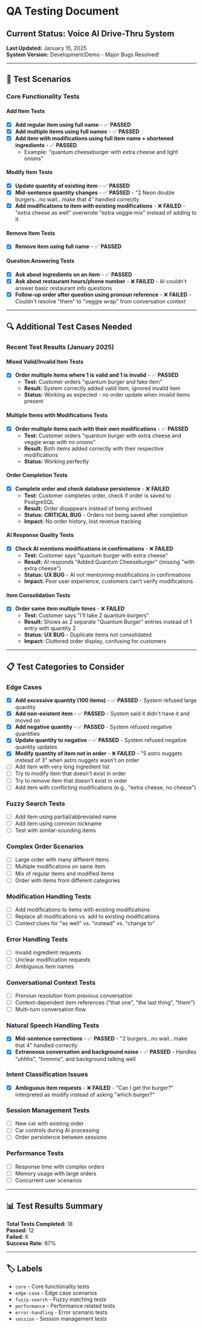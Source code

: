 # QA Testing Document

## Current Status: Voice AI Drive-Thru System

**Last Updated:** January 15, 2025  
**System Version:** Development/Demo - Major Bugs Resolved!

---

## 🧪 Test Scenarios

### **Core Functionality Tests**

#### **Add Item Tests**
- [x] **Add regular item using full name** - ✅ **PASSED**
- [x] **Add multiple items using full names** - ✅ **PASSED**  
- [x] **Add item with modifications using full item name + shortened ingredients** - ✅ **PASSED**
  - Example: "quantum cheeseburger with extra cheese and light onions"

#### **Modify Item Tests**
- [x] **Update quantity of existing item** - ✅ **PASSED**
- [x] **Mid-sentence quantity changes** - ✅ **PASSED** - "2 Neon double burgers...no wait...make that 4" handled correctly
- [x] **Add modifications to item with existing modifications** - ❌ **FAILED** - "extra cheese as well" overwrote "extra veggie mix" instead of adding to it

#### **Remove Item Tests**
- [x] **Remove item using full name** - ✅ **PASSED**

#### **Question Answering Tests**
- [x] **Ask about ingredients on an item** - ✅ **PASSED**
- [x] **Ask about restaurant hours/phone number** - ❌ **FAILED** - AI couldn't answer basic restaurant info questions
- [x] **Follow-up order after question using pronoun reference** - ❌ **FAILED** - Couldn't resolve "them" to "veggie wrap" from conversation context

---

## 🔍 Additional Test Cases Needed

### **Recent Test Results (January 2025)**

#### **Mixed Valid/Invalid Item Tests**
- [x] **Order multiple items where 1 is valid and 1 is invalid** - ✅ **PASSED**
  - **Test:** Customer orders "quantum burger and fake item"
  - **Result:** System correctly added valid item, ignored invalid item
  - **Status:** Working as expected - no order update when invalid items present

#### **Multiple Items with Modifications Tests**
- [x] **Order multiple items each with their own modifications** - ✅ **PASSED**
  - **Test:** Customer orders "quantum burger with extra cheese and veggie wrap with no onions"
  - **Result:** Both items added correctly with their respective modifications
  - **Status:** Working perfectly

#### **Order Completion Tests**
- [x] **Complete order and check database persistence** - ❌ **FAILED**
  - **Test:** Customer completes order, check if order is saved to PostgreSQL
  - **Result:** Order disappears instead of being archived
  - **Status:** **CRITICAL BUG** - Orders not being saved after completion
  - **Impact:** No order history, lost revenue tracking

#### **AI Response Quality Tests**
- [x] **Check AI mentions modifications in confirmations** - ❌ **FAILED**
  - **Test:** Customer says "quantum burger with extra cheese"
  - **Result:** AI responds "Added Quantum Cheeseburger" (missing "with extra cheese")
  - **Status:** **UX BUG** - AI not mentioning modifications in confirmations
  - **Impact:** Poor user experience, customers can't verify modifications

#### **Item Consolidation Tests**
- [x] **Order same item multiple times** - ❌ **FAILED**
  - **Test:** Customer says "I'll take 2 quantum burgers"
  - **Result:** Shows as 2 separate "Quantum Burger" entries instead of 1 entry with quantity 2
  - **Status:** **UX BUG** - Duplicate items not consolidated
  - **Impact:** Cluttered order display, confusing for customers

---

## 📋 Test Categories to Consider

### **Edge Cases**
- [x] **Add excessive quantity (100 items)** - ✅ **PASSED** - System refused large quantity
- [x] **Add non-existent item** - ✅ **PASSED** - System said it didn't have it and moved on
- [x] **Add negative quantity** - ✅ **PASSED** - System refused negative quantities
- [x] **Update quantity to negative** - ✅ **PASSED** - System refused negative quantity updates
- [x] **Modify quantity of item not in order** - ❌ **FAILED** - "5 astro nuggets instead of 3" when astro nuggets wasn't on order
- [ ] Add item with very long ingredient list
- [ ] Try to modify item that doesn't exist in order
- [ ] Try to remove item that doesn't exist in order
- [ ] Add item with conflicting modifications (e.g., "extra cheese, no cheese")

### **Fuzzy Search Tests**
- [ ] Add item using partial/abbreviated name
- [ ] Add item using common nickname
- [ ] Test with similar-sounding items

### **Complex Order Scenarios**
- [ ] Large order with many different items
- [ ] Multiple modifications on same item
- [ ] Mix of regular items and modified items
- [ ] Order with items from different categories

### **Modification Handling Tests**
- [ ] Add modifications to items with existing modifications
- [ ] Replace all modifications vs. add to existing modifications
- [ ] Context clues for "as well" vs. "instead" vs. "change to"

### **Error Handling Tests**
- [ ] Invalid ingredient requests
- [ ] Unclear modification requests
- [ ] Ambiguous item names

### **Conversational Context Tests**
- [ ] Pronoun resolution from previous conversation
- [ ] Context-dependent item references ("that one", "the last thing", "them")
- [ ] Multi-turn conversation flow

### **Natural Speech Handling Tests**
- [x] **Mid-sentence corrections** - ✅ **PASSED** - "2 burgers...no wait...make that 4" handled correctly
- [x] **Extraneous conversation and background noise** - ✅ **PASSED** - Handles "uhhhs", "hmmms", and background talking well

### **Intent Classification Issues**
- [x] **Ambiguous item requests** - ❌ **FAILED** - "Can I get the burger?" interpreted as modify instead of asking "which burger?"

### **Session Management Tests**
- [ ] New car with existing order
- [ ] Car controls during AI processing
- [ ] Order persistence between sessions

### **Performance Tests**
- [ ] Response time with complex orders
- [ ] Memory usage with large orders
- [ ] Concurrent user scenarios

---

## 📊 Test Results Summary

**Total Tests Completed:** 18  
**Passed:** 12  
**Failed:** 6  
**Success Rate:** 67%

---

## 🏷️ Labels

- `core` - Core functionality tests
- `edge-case` - Edge case scenarios
- `fuzzy-search` - Fuzzy matching tests
- `performance` - Performance related tests
- `error-handling` - Error scenario tests
- `session` - Session management tests
